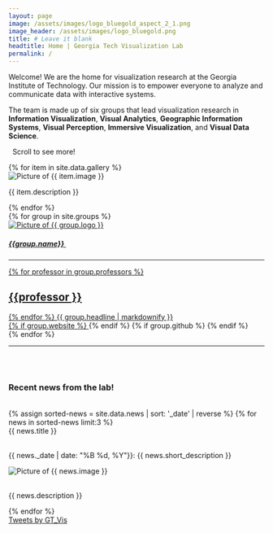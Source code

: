 ```yaml
---
layout: page
image: /assets/images/logo_bluegold_aspect_2_1.png
image_header: /assets/images/logo_bluegold.png
title: # Leave it blank
headtitle: Home | Georgia Tech Visualization Lab
permalink: /
---
```

<div id="home">
  <div class="row">
    <div class="col-lg-5">
      <div class="vspace-md"></div>
      <p>
        <span id="welcome">Welcome!</span> We are the home for visualization research at the Georgia Institute of Technology. Our mission is to empower everyone to analyze and communicate data with interactive systems.
      </p>
      <p>
        The team is made up of six groups that lead visualization research in <b>Information Visualization</b>, <b>Visual Analytics</b>, <b>Geographic Information Systems</b>, <b>Visual Perception</b>, <b>Immersive Visualization</b>, and <b>Visual Data Science</b>.
      </p>
      <p>
      <div id="scroll-text"><i class="fa fa-arrow-down"></i>&nbsp;&nbsp;Scroll to see more!&nbsp;&nbsp;<i class="fa fa-arrow-down"></i></div>
      </p>
    </div>
    <!-- <div class="col-lg-1"></div> -->
    <div class="col-lg-7">
      <div class="carousel">
       {% for item in site.data.gallery %}
          <div>
          <img class="w-100" alt="Picture of {{ item.image }}" src="{{ item.image | prepend: site.baseurl }}" />
          <p>{{ item.description }}</p>
          </div>
        {% endfor %}
      </div>
    </div>
  </div>
  <div class="vspace-lg"></div>
  <div class="row">
    {% for group in site.groups %}
      <div class="col-lg-3 col-md-12 col-sm-12">
        <div class="card">
        <a target="_blank" href="{{ group.website }}">
          <div class="card-img-top">
            <img class="card-img" alt="Picture of {{ group.logo }}" src="{{ group.logo | prepend: site.baseurl }}" alt="{{ group.name }}">
          </div>
          <div class="card-body">
            <h5 class="group-name text-center">
                {{group.name}}&nbsp;
            </h5>
            <div class="card-text">              
              <hr>
              {% for professor in group.professors %}
              <h2 class="group-professor">{{professor }}</h2>
              {% endfor %}
              {{ group.headline | markdownify }}
              <div class="sc-links">
                  {% if group.website %}
                  <a target="_blank" href="{{ group.website }}"><i class="fa fa-globe"></i></a>
                  {% endif %}
                  {% if group.github %}
                  <a target="_blank" href="{{ group.github }}"><i class="fa fa-github"></i></a>
                  {% endif %}
              </div>
            </div>
          </div>
          </a>
        </div>
      </div>
    {% endfor %}
  </div>
  <div class="vspace-lg"></div>
  <hr>
  <br/><br/>
  <div class="row">
    <h3 class="col-lg-12 text-center">
      Recent news from the lab!
    </h3>
  </div>
  <br/>
  <div class="row">
    <div class="col-lg-6 col-md-12 col-sm-12 mob-hide">
        {% assign sorted-news = site.data.news | sort: '_date' | reverse %}
        {% for news in sorted-news limit:3 %}
        <div class="news-item">
            <div class="row">
                <div class="col-lg-12">
                  <div class="title">{{ news.title }}</div>
                </div>
            </div>
            <br />
            <div class="row">
                <div class="col-lg-7 short-description-container">
                    <p class="short-description collapsed"><span class="font-weight-bold">{{ news._date | date: "%B %d, %Y"}}:</span>
                        {{ news.short_description }}</p>
                </div>
                <div class="thumbnail-container col-lg-5 ">
                    <img class="thumbnail" alt="Picture of {{ news.image }}"
                        src="{{ news.image | prepend: site.baseurl }}" />
                </div>
            </div>
            <br/>
            <div class="row">
                <div class="col-lg-12 col-md-12 col-sm-12">
                    <p class="description">{{ news.description }}</p>
                </div>
            </div>
        </div>
        {% endfor %}
    </div>
    <div class="col-lg-6 col-md-12 col-sm-12">
      <div class="twitter-container">
        <a class="twitter-timeline" data-height="740" href="https://twitter.com/GT_Vis?ref_src=twsrc%5Etfw">Tweets by GT_Vis</a> 
        <script async src="https://platform.twitter.com/widgets.js" charset="utf-8"></script>
      </div>
    </div>
  </div>
</div>

<script>
  $('.carousel').slick({
    autoplay: true,
    arrows: false,
    autoplaySpeed: 4000,
    infinite: true,
    speed: 300,
    slidesToShow: 1
  });
</script>



<script>
    $('.news-item').click(e => {

        if ($(e.currentTarget).hasClass('active-news-item')) {
            $(e.currentTarget).removeClass('active-news-item');

            $('.news-item .description').css('display', 'none');

            $('.short-description').addClass('collapsed');

            $('.thumbnail-container').removeClass('col-lg-12');
            $('.thumbnail-container').addClass('col-lg-5');

            $('.short-description-container').removeClass('col-lg-12');
            $('.short-description-container').addClass('col-lg-5');

        } else {
            $('.news-item').removeClass('active-news-item');
            $(e.currentTarget).addClass('active-news-item');

            $('.news-item .description').css('display', 'none');
            $(e.currentTarget).find('.description').css('display', 'block');

            $(e.currentTarget).find('.collapsed').removeClass('collapsed');

            $('.thumbnail-container').removeClass('col-lg-12');
            $('.thumbnail-container').addClass('col-lg-5');
            $(e.currentTarget).find('.thumbnail-container').removeClass('col-lg-5');
            $(e.currentTarget).find('.thumbnail-container').addClass('col-lg-12');

            $('.short-description-container').removeClass('col-lg-12');
            $('.short-description-container').addClass('col-lg-5');
            $(e.currentTarget).find('.short-description-container').removeClass('col-lg-5');
            $(e.currentTarget).find('.short-description-container').addClass('col-lg-12');
        }
    });
</script>